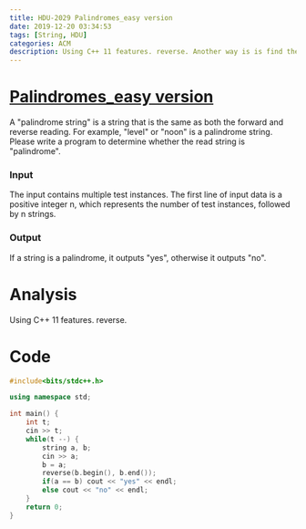 ```yaml
---
title: HDU-2029 Palindromes_easy version
date: 2019-12-20 03:34:53
tags: [String, HDU]
categories: ACM
description: Using C++ 11 features. reverse. Another way is is find the middle of the string and travers from both side. Compare one by one.
---
```


# [Palindromes_easy version](http://acm.hdu.edu.cn/showproblem.php?pid=2029)

A "palindrome string" is a string that is the same as both the forward and reverse reading. For example, "level" or "noon" is a palindrome string. Please write a program to determine whether the read string is "palindrome".

<!--more-->

### Input

The input contains multiple test instances. The first line of input data is a positive integer n, which represents the number of test instances, followed by n strings.

### Output

If a string is a palindrome, it outputs "yes", otherwise it outputs "no".

# Analysis

Using C++ 11 features. reverse.

# Code

```c++
#include<bits/stdc++.h>

using namespace std;

int main() {
	int t;
	cin >> t;
	while(t --) {
		string a, b;
		cin >> a;
		b = a;
		reverse(b.begin(), b.end());
		if(a == b) cout << "yes" << endl;
		else cout << "no" << endl; 
	} 
	return 0;
}
```